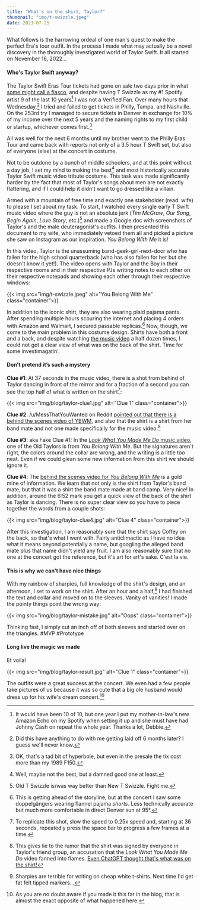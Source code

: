 ```yaml
---
title: "What's on the shirt, Taylor?"
thumbnail: "img/t-swizzle.jpeg"
date: 2023-07-25
---
```

What follows is the harrowing ordeal of one man's quest to make the perfect Era's tour outfit. In the process I made what may actually be a novel discovery in the thoroughly investigated world of Taylor Swift. It all started on November 16, 2022...

<!--more-->
#### Who's Taylor Swift anyway?

The Taylor Swift Eras Tour tickets had gone on sale two days prior in what [some might call a fiasco](https://www.bbc.com/news/entertainment-arts-64384304), and despite having T Swizzle as my #1 Spotify artist 9 of the last 10 years[^1] I was not a Verified Fan. Over many hours that Wednesday,[^2] I tried and failed to get tickets in Philly, Tampa, and Nashville. On the 253rd try I managed to secure tickets in Denver in exchange for 10% of my income over the next 5 years and the naming rights to my first child or startup, whichever comes first.[^3]

All was well for the next 6 months until my brother went to the Philly Eras Tour and came back with reports not only of a 3.5 hour T Swift set, but also of everyone (else) at the concert in costume.

Not to be outdone by a bunch of middle schoolers, and at this point without a day job, I set my mind to making the best[^4] and most historically accurate Taylor Swift music video tribute costume. This task was made significantly harder by the fact that most of Taylor's songs about men are not exactly flattering, and if I could help it didn't want to go dressed like a villain.

Armed with a mountain of free time and exactly one stakeholder (read: wife) to please I set about my task. To start, I watched every single early T Swift music video where the guy is not an absolute jerk (*Tim McGraw*, *Our Song*, *Begin Again*, *Love Story*, etc.)[^5] and made a Google doc with screenshots of Taylor's and the male deuteragonist's outfits. I then presented this document to my wife, who immediately vetoed them all and picked a picture she saw on Instagram as our inspiration. *You Belong With Me* it is!

In this video, Taylor is the unassuming band-geek-girl-next-door who has fallen for the high school quarterback (who has also fallen for her but she doesn't know it yet!). The video opens with Taylor and the Boy in their respective rooms and in their respective PJs writing notes to each other on their respective notepads and showing each other through their respective windows:

{{< img src="img/t-swizzle.jpeg" alt="You Belong With Me" class="container">}}

In addition to the iconic shirt, they are also wearing plaid pajama pants. After spending multiple hours scouring the internet and placing 4 orders with Amazon and Walmart, I secured passable replicas.[^6] Now, though, we come to the main problem in this costume design. Shirts have both a front and a back, and despite watching [the music video](https://www.youtube.com/watch?v=VuNIsY6JdUw) a half dozen times, I could not get a clear view of what was on the back of the shirt. Time for some investimagatin'.

#### Don’t pretend it’s such a mystery

**Clue #1**: At 37 seconds in the music video, there is a shot from behind of Taylor dancing in front of the mirror and for a fraction of a second you can see the top half of what is written on the shirt[^7]:

{{< img src="img/blog/taylor-clue1.jpg" alt="Clue 1" class="container">}}

**Clue #2**: /u/MessThatYouWanted on Reddit [pointed out that there is a behind the scenes video of YBWM](https://www.reddit.com/r/TaylorSwift/comments/cn4t52/comment/ew6s23h/?utm_source=share&utm_medium=web3x&utm_name=web3xcss&utm_term=1&utm_content=share_button), and also that the shirt is a shirt from her band mate and not one made specifically for the music video.[^8]

**Clue #3**: aka Fake Clue #1: In the [*Look What You Made Me Do* music video](https://youtu.be/3tmd-ClpJxA?t=229), one of the Old Taylors is from *You Belong With Me*. But the signatures aren't right, the colors around the collar are wrong, and the writing is a little too neat. Even if we could glean some new information from this shirt we should ignore it.

**Clue #4**: The [behind the scenes video for *You Belong With Me*](https://youtu.be/SoeIoLL-sJI) is a gold mine of information. We learn that not only is the shirt from Taylor's band mate, but that it was a shirt the band mate made at band camp. Very nice! In addition, around the 6:52 mark you get a quick view of the back of the shirt as Taylor is dancing. There is no super clear view so you have to piece together the words from a couple shots:

{{< img src="img/blog/taylor-clue4.jpg" alt="Clue 4" class="container">}}

After this investigation, I am reasonably sure that the shirt says Coffey on the back, so that's what I went with. Fairly anticlimactic as I have no idea what it means beyond potentially a name, but googling the alleged band mate plus that name didn't yield any fruit. I am also reasonably sure that no one at the concert got the reference, but it's art for art's sake. C'est la vie.

#### This is why we can't have nice things

With my rainbow of sharpies, full knowledge of the shirt's design, and an afternoon, I set to work on the shirt. After an hour and a half,[^9] I had finished the text and collar and moved on to the sleeves. Vanity of vanities! I made the pointy things point the wrong way:

{{< img src="img/blog/taylor-mistake.jpg" alt="Oops" class="container">}}

Thinking fast, I simply cut an inch off of both sleeves and started over on the triangles. #MVP #Prototype

#### Long live the magic we made

Et voila! 

{{< img src="img/blog/taylor-result.jpg" alt="Clue 1" class="container">}}

The outfits were a great success at the concert. We even had a few people take pictures of us because it was so cute that a big ole husband would dress up for his wife's dream concert.[^10]


[^1]: It would have been 10 of 10, but one year I put my mother-in-law's new Amazon Echo on my Spotify when setting it up and she must have had Johnny Cash on repeat the whole year. Thanks a lot, Debbie.
[^2]: Did this have anything to do with me getting laid off 6 months later? I guess we'll never know.
[^3]: OK, that's a tad bit of hyperbole, but even in the presale the tix cost more than my 1989 F150.
[^4]: Well, maybe not the best, but a damned good one at least.
[^5]: Old T Swizzle is/was way better than New T Swizzle. Fight me.
[^6]: This is getting ahead of the storyline, but at the concert I saw some doppelgängers wearing flannel pajama *shorts*. Less technically accurate but much more comfortable in direct Denver sun at 95°.
[^7]: To replicate this shot, slow the speed to 0.25x speed and, starting at 36 seconds, repeatedly press the space bar to progress a few frames at a time.
[^8]: This gives lie to the rumor that the shirt was signed by everyone in Taylor's friend group, an accusation that the *Look What You Made Me Do* video fanned into flames. [Even ChatGPT thought that's what was on the shirt!](https://chat.openai.com/share/d8308863-b8a3-4332-be44-360027a187a6)
[^9]: Sharpies are terrible for writing on cheap white t-shirts. Next time I'd get fat felt tipped markers...
[^10]: As you are no doubt aware if you made it this far in the blog, that is almost the exact opposite of what happened here.